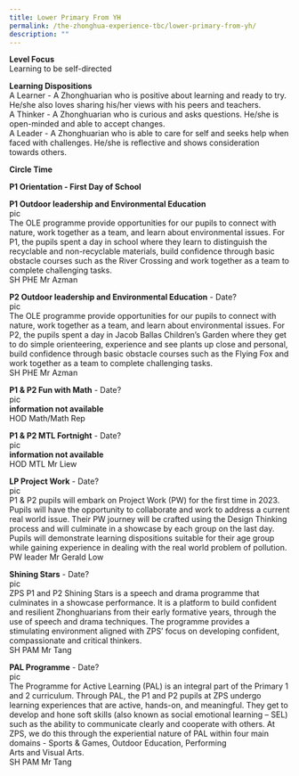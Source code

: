 ```yaml
---
title: Lower Primary From YH
permalink: /the-zhonghua-experience-tbc/lower-primary-from-yh/
description: ""
---
```

**Level Focus**
<br>Learning to be self-directed

**Learning Dispositions**
<br>A Learner - A Zhonghuarian who is positive about learning and ready to try. He/she also loves sharing his/her views with his peers and teachers.
<br>A Thinker - A Zhonghuarian who is curious and asks questions. He/she is open-minded and able to accept changes.
<br>A Leader - A Zhonghuarian who is able to care for self and seeks help when faced with challenges. He/she is reflective and shows consideration towards others.


**Circle Time** 

**P1 Orientation - First Day of School** 

**P1 Outdoor leadership and Environmental Education**
<br>pic
<br>The OLE programme provide opportunities for our pupils to connect with nature, work together as a team, and learn about environmental issues. For P1, the pupils spent a day in school where they learn to distinguish the recyclable and non-recyclable materials, build confidence through basic obstacle courses such as the River Crossing and work together as a team to complete challenging tasks.
<br>SH PHE Mr Azman


**P2 Outdoor leadership and Environmental Education** - Date?
<br>pic
<br>The OLE programme provide opportunities for our pupils to connect with nature, work together as a team, and learn about environmental issues. For P2, the pupils spent a day in Jacob Ballas Children’s Garden where they get to do simple orienteering, experience and see plants up close and personal, build confidence through basic obstacle courses such as the Flying Fox and work together as a team to complete challenging tasks.
<br>SH PHE Mr Azman


**P1 &amp; P2 Fun with Math** - Date?
<br>pic
<br>**information not available**
<br>HOD Math/Math Rep


**P1 &amp; P2 MTL Fortnight** - Date?
<br>pic
<br>**information not available**
<br>HOD MTL Mr Liew


**LP Project Work** - Date?
<br>pic
<br>P1 &amp; P2 pupils will embark on Project Work (PW) for the first time in 2023. Pupils will have the opportunity to collaborate and work to address a current real world issue. Their PW journey will be crafted using the Design Thinking process and will culminate in a showcase by each group on the last day. Pupils will demonstrate learning dispositions suitable for their age group while gaining experience in dealing with the real world problem of pollution.
<br>PW leader Mr Gerald Low


**Shining Stars** - Date?
<br>pic
<br>ZPS P1 and P2 Shining Stars is a speech and drama programme that culminates in a showcase performance. It is a platform to build confident and resilient Zhonghuarians from their early formative years, through the use of speech and drama techniques. The programme provides a stimulating environment aligned with ZPS’ focus on developing confident, compassionate and critical thinkers.
<br>SH PAM Mr Tang


**PAL Programme** - Date?
<br>pic
<br>The Programme for Active Learning (PAL) is an integral part of the Primary 1 and 2 curriculum. Through PAL, the P1 and P2 pupils at ZPS undergo learning experiences that are active, hands-on, and meaningful. They get to develop and hone soft skills (also known as social emotional learning – SEL) such as the ability to communicate clearly and cooperate with others. At ZPS, we do this through the experiential nature of PAL within four main domains - Sports &amp; Games, Outdoor Education, Performing <br>Arts and Visual Arts.
<br>SH PAM Mr Tang